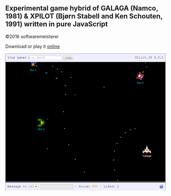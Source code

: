 ## Experimental game hybrid of GALAGA (Namco, 1981) & XPILOT (Bjørn Stabell and Ken Schouten, 1991) written in pure JavaScript

©2016 softwaremeisterei

Download or play it [online](http://gpilot.softwaremeisterei.at/)

![Screenshot](screenshot.png)
